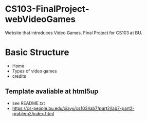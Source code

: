 # CS103-FinalProject-webVideoGames
Website that introduces Video Games. Final Project for CS103 at BU.

# Basic Structure
* Home
* Types of video games
* credits

## Template avaliable at html5up
* see README.txt
* https://cs-people.bu.edu/xiayu/cs103/lab7/part2/lab7-part2-problem2/index.html
